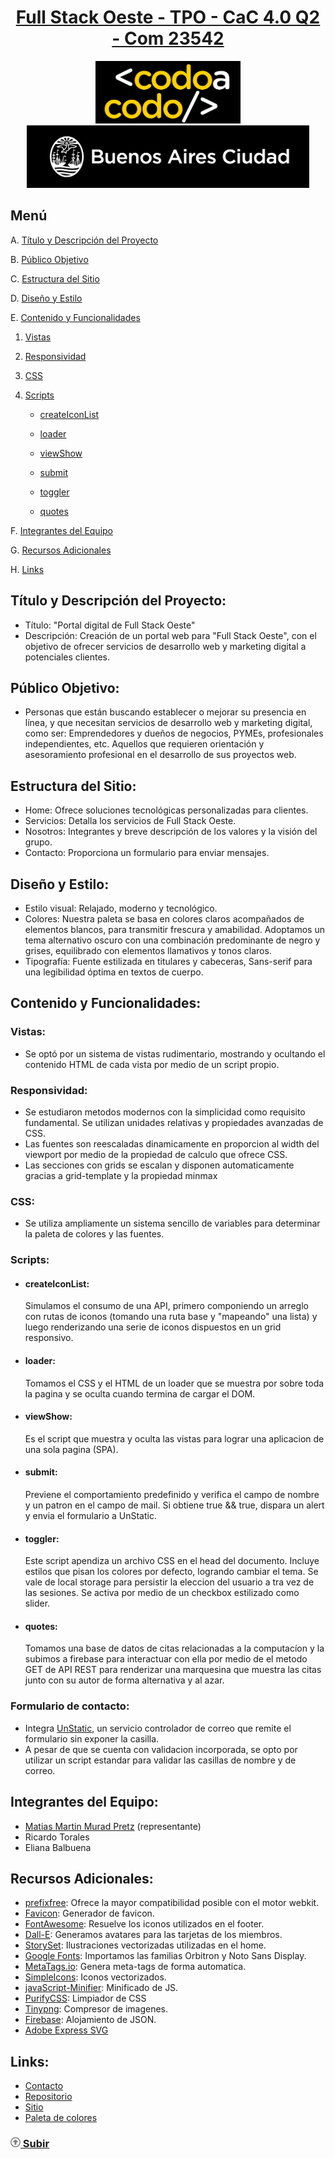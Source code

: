 <div align="center">
    <a href="https://matipretz.github.io/fullstackoeste"><h1>Full Stack Oeste - TPO - CaC 4.0 Q2 - Com 23542</h1></a>
    <img alt="bac logo" src="assets/images/readme/logo-CAC.png" height="100px" />
    <img alt="cac logo" src="assets/images/readme/bac.png" height="100px" />  
</div>

## Menú
A. [Título y Descripción del Proyecto](#título-y-descripción-del-proyecto)

B. [Público Objetivo](#público-objetivo)   

C. [Estructura del Sitio](#estructura-del-sitio)

D. [Diseño y Estilo](#diseño-y-estilo)

E. [Contenido y Funcionalidades](#contenido-y-funcionalidades)
  
1. [Vistas](#vistas)
    
2. [Responsividad](#responsividad)
    
3. [CSS](#css)
    
4. [Scripts](#scripts)
      
   - [createIconList](#createIconList)
 
   - [loader](#loader)
 
   - [viewShow](#viewShow)
 
   - [submit](#submit)
 
   - [toggler](#toggler)
 
   - [quotes](#quotes)
 
F. [Integrantes del Equipo](#integrantes-del-equipo)

G. [Recursos Adicionales](#recursos-adicionales)

H. [Links](#links)

## Título y Descripción del Proyecto:
- Título: "Portal digital de Full Stack Oeste"
- Descripción: Creación de un portal web para "Full Stack Oeste", con el objetivo de ofrecer servicios de desarrollo web y marketing digital a potenciales clientes.

## Público Objetivo:
- Personas que están buscando establecer o mejorar su presencia en línea, y que necesitan servicios de desarrollo web y marketing digital, como ser: Emprendedores y dueños de negocios, PYMEs, profesionales independientes, etc. Aquellos que requieren orientación y asesoramiento profesional en el desarrollo de sus proyectos web.

## Estructura del Sitio:
- Home: Ofrece soluciones tecnológicas personalizadas para clientes.
- Servicios: Detalla los servicios de Full Stack Oeste.
- Nosotros: Integrantes y breve descripción de los valores y la visión del grupo.
- Contacto: Proporciona un formulario para enviar mensajes.

## Diseño y Estilo:
- Estilo visual: Relajado, moderno y tecnológico.
- Colores: Nuestra paleta se basa en colores claros acompañados de elementos blancos, para transmitir frescura y amabilidad. Adoptamos un tema alternativo oscuro con una combinación predominante de negro y grises, equilibrado con elementos llamativos y tonos claros. 
- Tipografía: Fuente estilizada en titulares y cabeceras, Sans-serif para una legibilidad óptima en textos de cuerpo.

## Contenido y Funcionalidades:
### Vistas: 
- Se optó por un sistema de vistas rudimentario, mostrando y ocultando el contenido HTML de cada vista por medio de un script propio.
### Responsividad: 
- Se estudiaron metodos modernos con la simplicidad como requisito fundamental. Se utilizan unidades relativas y propiedades avanzadas de CSS. 
- Las fuentes son reescaladas dinamicamente en proporcion al width del viewport por medio de la propiedad de calculo que ofrece CSS. 
- Las secciones con grids se escalan y disponen automaticamente gracias a grid-template y la propiedad minmax
### CSS: 
- Se utiliza ampliamente un sistema sencillo de variables para determinar la paleta de colores y las fuentes.
### Scripts:
- #### createIconList: 
    Simulamos el consumo de una API, primero componiendo un arreglo con rutas de iconos (tomando una ruta base y "mapeando" una lista) y luego renderizando una serie de iconos dispuestos en un grid responsivo.
- #### loader: 
    Tomamos el CSS y el HTML de un loader que se muestra por sobre toda la pagina y se oculta cuando termina de cargar el DOM.
- #### viewShow: 
    Es el script que muestra y oculta las vistas para lograr una aplicacion de una sola pagina (SPA). 
- #### submit: 
    Previene el comportamiento predefinido y verifica el campo de nombre y un patron en el campo de mail. Si obtiene true && true, dispara un alert y envia el formulario a UnStatic.
- #### toggler: 
    Este script apendiza un archivo CSS en el head del documento. Incluye estilos que pisan los colores por defecto, logrando cambiar el tema. Se vale de local storage para persistir la eleccion del usuario a tra vez de las sesiones. Se activa por medio de un checkbox estilizado como slider.
- #### quotes:
    Tomamos una base de datos de citas relacionadas a la computacíon y la subimos a firebase para interactuar con ella por medio de el metodo GET de API REST para renderizar una marquesina que muestra las citas junto con su autor de forma alternativa y al azar.
### Formulario de contacto:
- Integra [UnStatic](https://forms.un-static.com/), un servicio controlador de correo que remite el formulario sin exponer la casilla.
- A pesar de que se cuenta con validacion incorporada, se opto por utilizar un script estandar para validar las casillas de nombre y de correo.

## Integrantes del Equipo:
- [Matias Martin Murad Pretz](https://www.linkedin.com/in/matiasmurad/) (representante)
- Ricardo Torales
- Eliana Balbuena
  
## Recursos Adicionales:
- [prefixfree](https://github.com/LeaVerou/prefixfree): Ofrece la mayor compatibilidad posible con el motor webkit.
- [Favicon](https://favicon.io/): Generador de favicon.
- [FontAwesome](https://fontawesome.com/): Resuelve los iconos utilizados en el footer.
- [Dall-E](https://openai.com/dall-e-2): Generamos avatares para las tarjetas de los miembros.
- [StorySet](https://storyset.com/): Ilustraciones vectorizadas utilizadas en el home.
- [Google Fonts](https://fonts.google.com/): Importamos las familias Orbitron y Noto Sans Display.
- [MetaTags.io](https://metatags.io/): Genera meta-tags de forma automatica.
- [SimpleIcons](https://simpleicons.org/): Iconos vectorizados.
- [javaScript-Minifier](https://www.toptal.com/developers/javascript-minifier/): Minificado de JS.
- [PurifyCSS](https://purifycss.online/): Limpiador de CSS
- [Tinypng](https://tinypng.com/): Compresor de imagenes.
- [Firebase](https://firebase.google.com/): Alojamiento de JSON.
- [Adobe Express SVG](https://new.express.adobe.com/tools/convert-to-svg)

## Links:
- [Contacto](mailto:mati.pretz+dev@googlemail.com?subject=[FSO])
- [Repositorio](https://github.com/matipretz/fullstackoeste)
- [Sitio](https://matipretz.github.io/fullstackoeste)
- [Paleta de colores](https://coolors.co/visualizer/161B22-004643-101010-21262D)

### [<svg height="1rem" viewBox="0 0 512 512"><path d="M256 48a208 208 0 1 1 0 416 208 208 0 1 1 0-416zm0 464A256 256 0 1 0 256 0a256 256 0 1 0 0 512zM135.1 217.4c-4.5 4.2-7.1 10.1-7.1 16.3c0 12.3 10 22.3 22.3 22.3H208v96c0 17.7 14.3 32 32 32h32c17.7 0 32-14.3 32-32V256h57.7c12.3 0 22.3-10 22.3-22.3c0-6.2-2.6-12.1-7.1-16.3L269.8 117.5c-3.8-3.5-8.7-5.5-13.8-5.5s-10.1 2-13.8 5.5L135.1 217.4z" fill="grey"/></svg> Subir](#menú)